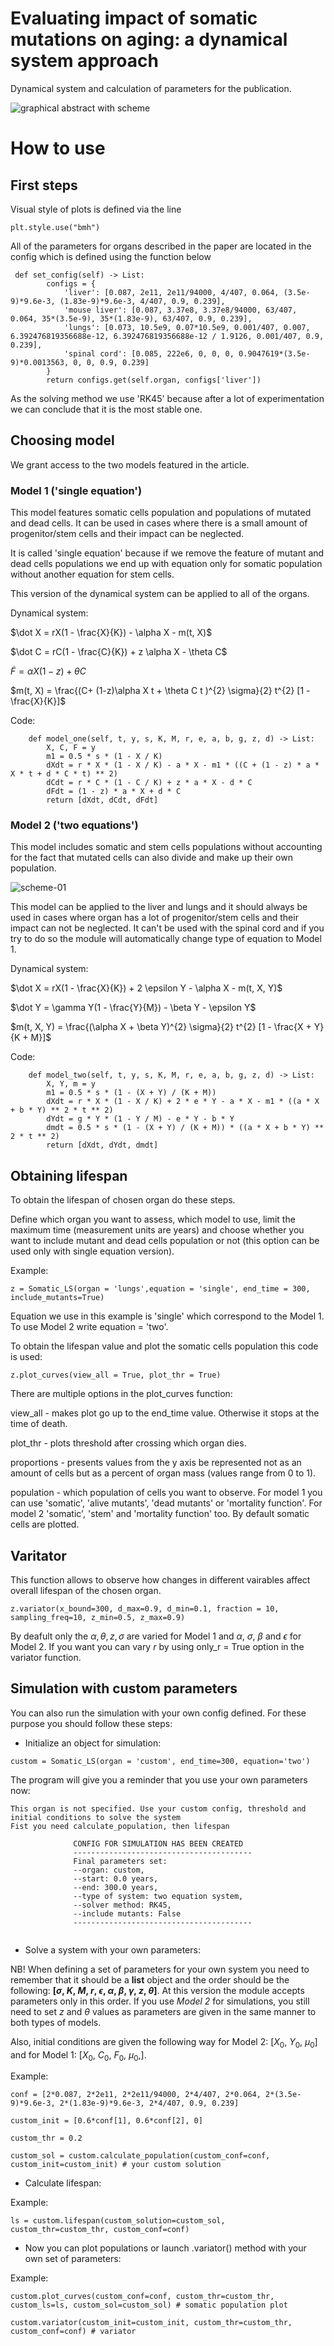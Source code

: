 # Evaluating impact of somatic mutations on aging: a dynamical system approach
 Dynamical system and calculation of parameters for the publication.
 
![graphical abstract with scheme](https://github.com/Malaevleo/dynamical_system_somatic_mutations_2024/assets/143445560/c9e3a135-596f-4fdf-87ab-970b91727ef3)

# How to use

## First steps

Visual style of plots is defined via the line

```
plt.style.use("bmh")
```

All of the parameters for organs described in the paper are located in the config which is defined using the function below

```
 def set_config(self) -> List:
        configs = {
            'liver': [0.087, 2e11, 2e11/94000, 4/407, 0.064, (3.5e-9)*9.6e-3, (1.83e-9)*9.6e-3, 4/407, 0.9, 0.239],
            'mouse liver': [0.087, 3.37e8, 3.37e8/94000, 63/407, 0.064, 35*(3.5e-9), 35*(1.83e-9), 63/407, 0.9, 0.239],
            'lungs': [0.073, 10.5e9, 0.07*10.5e9, 0.001/407, 0.007, 6.392476819356688e-12, 6.392476819356688e-12 / 1.9126, 0.001/407, 0.9, 0.239],
            'spinal cord': [0.085, 222e6, 0, 0, 0, 0.9047619*(3.5e-9)*0.0013563, 0, 0, 0.9, 0.239]
        }
        return configs.get(self.organ, configs['liver'])
```

As the solving method we use 'RK45' because after a lot of experimentation we can conclude that it is the most stable one.

## Choosing model

We grant access to the two models featured in the article. 

### Model 1 ('single equation')

This model features somatic cells population and populations of mutated and dead cells. It can be used in cases where there is a small amount of progenitor/stem cells and their impact can be neglected.

It is called 'single equation' because if we remove the feature of mutant and dead cells populations we end up with equation only for somatic population without another equation for stem cells.

This version of the dynamical system can be applied to all of the organs.

Dynamical system:

$\dot X = rX(1 - \frac{X}{K}) - \alpha X - m(t, X)$

$\dot C = rC(1 - \frac{C}{K}) + z \alpha X - \theta C$

$\dot F = \alpha X (1 - z) +  \theta C$

$m(t, X) = \frac{(C+ (1-z)\alpha X t + \theta C t )^{2} \sigma}{2} t^{2} [1 - \frac{X}{K}]$

Code:
```
    def model_one(self, t, y, s, K, M, r, e, a, b, g, z, d) -> List:
        X, C, F = y
        m1 = 0.5 * s * (1 - X / K)
        dXdt = r * X * (1 - X / K) - a * X - m1 * ((C + (1 - z) * a * X * t + d * C * t) ** 2)
        dCdt = r * C * (1 - C / K) + z * a * X - d * C
        dFdt = (1 - z) * a * X + d * C
        return [dXdt, dCdt, dFdt]
```

### Model 2 ('two equations')
This model includes somatic and stem cells populations without accounting for the fact that mutated cells can also divide and make up their own population. 

![scheme-01](https://github.com/Malaevleo/dynamical_system_somatic_mutations_2024/assets/143445560/50f7099b-e087-4358-9dfe-2a4b8b7b806d)

This model can be applied to the liver and lungs and it should always be used in cases where organ has a lot of progenitor/stem cells and their impact can not be neglected. It can't be used with the spinal cord and if you try to do so the module will automatically change type of equation to Model 1.

Dynamical system:

$\dot X = rX(1 - \frac{X}{K}) + 2 \epsilon Y - \alpha X - m(t, X, Y)$

$\dot Y = \gamma Y(1 - \frac{Y}{M}) - \beta Y - \epsilon Y$

$m(t, X, Y) = \frac{(\alpha X + \beta Y)^{2} \sigma}{2} t^{2} [1 - \frac{X + Y}{K + M}]$

Code:
```
    def model_two(self, t, y, s, K, M, r, e, a, b, g, z, d) -> List:
        X, Y, m = y
        m1 = 0.5 * s * (1 - (X + Y) / (K + M))
        dXdt = r * X * (1 - X / K) + 2 * e * Y - a * X - m1 * ((a * X + b * Y) ** 2 * t ** 2)
        dYdt = g * Y * (1 - Y / M) - e * Y - b * Y
        dmdt = 0.5 * s * (1 - (X + Y) / (K + M)) * ((a * X + b * Y) ** 2 * t ** 2)
        return [dXdt, dYdt, dmdt]
```

## Obtaining lifespan

To obtain the lifespan of chosen organ do these steps.

Define which organ you want to assess, which model to use, limit the maximum time (measurement units are years) and choose whether you want to include mutant and dead cells population or not (this option can be used only with single equation version).

Example:

```
z = Somatic_LS(organ = 'lungs',equation = 'single', end_time = 300, include_mutants=True)
```

Equation we use in this example is 'single' which correspond to the Model 1. To use Model 2 write equation = 'two'.

To obtain the lifespan value and plot the somatic cells population this code is used:

```
z.plot_curves(view_all = True, plot_thr = True)
```
There are multiple options in the plot_curves function:

view_all - makes plot go up to the end_time value. Otherwise it stops at the time of death.

plot_thr - plots threshold after crossing which organ dies.

proportions - presents values from the y axis be represented not as an amount of cells but as a percent of organ mass (values range from 0 to 1).

population - which population of cells you want to observe. For model 1 you can use 'somatic', 'alive mutants', 'dead mutants' or 'mortality function'. For model 2 'somatic', 'stem' and 'mortality function' too. By default somatic cells are plotted.

## Varitator

This function allows to observe how changes in different vairables affect overall lifespan of the chosen organ.

```
z.variator(x_bound=300, d_max=0.9, d_min=0.1, fraction = 10, sampling_freq=10, z_min=0.5, z_max=0.9)
```

By deafult only the $\alpha , \theta, z, \sigma$ are varied for Model 1 and $\alpha$, $\sigma$, $\beta$ and $\epsilon$ for Model 2. If you want you can vary $r$ by using only_r = True option in the variator function.

## Simulation with custom parameters

You can also run the simulation with your own config defined. For these purpose you should follow these steps:

- Initialize an object for simulation:

```
custom = Somatic_LS(organ = 'custom', end_time=300, equation='two')
```

The program will give you a reminder that you use your own parameters now:

```
This organ is not specified. Use your custom config, threshold and initial conditions to solve the system
Fist you need calculate_population, then lifespan

              CONFIG FOR SIMULATION HAS BEEN CREATED
              ----------------------------------------
              Final parameters set:
              --organ: custom,
              --start: 0.0 years,
              --end: 300.0 years,
              --type of system: two equation system,
              --solver method: RK45,
              --include mutants: False
              ----------------------------------------
              
```

- Solve a system with your own parameters:

NB! When defining a set of parameters for your own system you need to remember that it should be a **list** object and the order should be the following: **[$\sigma$, $K$, $M$, $r$, $\epsilon$, $\alpha$, $\beta$, $\gamma$, $z$, $\theta$]**. At this version the module accepts parameters only in this order. If you use *Model 2* for simulations, you still need to set $z$ and $\theta$ values as parameters are given in the same manner to both types of models.

Also, initial conditions are given the following way for Model 2: [$X_0$, $Y_0$, $\mu_0$] and for Model 1: [$X_0$, $C_0$, $F_0$, $\mu_0$,].

Example:
```
conf = [2*0.087, 2*2e11, 2*2e11/94000, 2*4/407, 2*0.064, 2*(3.5e-9)*9.6e-3, 2*(1.83e-9)*9.6e-3, 2*4/407, 0.9, 0.239]

custom_init = [0.6*conf[1], 0.6*conf[2], 0]

custom_thr = 0.2

custom_sol = custom.calculate_population(custom_conf=conf, custom_init=custom_init) # your custom solution

```

- Calculate lifespan:

Example:
```
ls = custom.lifespan(custom_solution=custom_sol, custom_thr=custom_thr, custom_conf=conf)
```

- Now you can plot populations or launch .variator() method with your own set of parameters:

Example:
```
custom.plot_curves(custom_conf=conf, custom_thr=custom_thr, custom_ls=ls, custom_sol=custom_sol) # somatic population plot

custom.variator(custom_init=custom_init, custom_thr=custom_thr, custom_conf=conf) # variator
```
